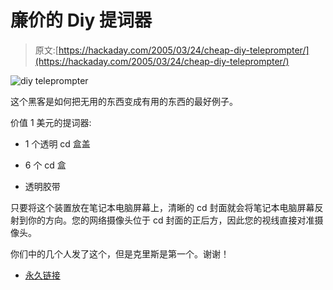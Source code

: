 # 廉价的 Diy 提词器

> 原文:[https://hackaday.com/2005/03/24/cheap-diy-teleprompter/](https://hackaday.com/2005/03/24/cheap-diy-teleprompter/)

![diy teleprompter](../Images/ff7854daf129a57f55a81f2434d2b022.png)

这个黑客是如何把无用的东西变成有用的东西的最好例子。

价值 1 美元的提词器:

*   1 个透明 cd 盒盖

*   6 个 cd 盒

*   透明胶带

只要将这个装置放在笔记本电脑屏幕上，清晰的 cd 封面就会将笔记本电脑屏幕反射到你的方向。您的网络摄像头位于 cd 封面的正后方，因此您的视线直接对准摄像头。

你们中的几个人发了这个，但是克里斯是第一个。谢谢！

*   [永久链接](http://www.wallstreetfreethinker.com/otherstuff/PlastiPrompter/plastiprompter.htm)